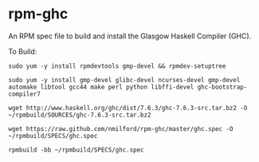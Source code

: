 rpm-ghc
=======

An RPM spec file to build and install the Glasgow Haskell Compiler (GHC).

To Build:

`sudo yum -y install rpmdevtools gmp-devel && rpmdev-setuptree`

`sudo yum -y install gmp-devel glibc-devel ncurses-devel gmp-devel automake libtool gcc44 make perl python libffi-devel ghc-bootstrap-compiler7`

`wget http://www.haskell.org/ghc/dist/7.6.3/ghc-7.6.3-src.tar.bz2 -O ~/rpmbuild/SOURCES/ghc-7.6.3-src.tar.bz2`

`wget https://raw.github.com/nmilford/rpm-ghc/master/ghc.spec -O ~/rpmbuild/SPECS/ghc.spec`

`rpmbuild -bb ~/rpmbuild/SPECS/ghc.spec`
